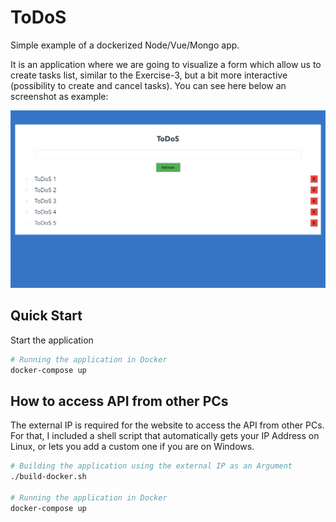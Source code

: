 # ToDoS

Simple example of a dockerized Node/Vue/Mongo app. 

It is an application where we are going to visualize a form which allow us to create tasks list, similar to the Exercise-3, but a bit more interactive (possibility to create and cancel tasks). You can see here below an screenshot as example:

![Pic](PIC/Screen.png)

## Quick Start

Start the application

```bash
# Running the application in Docker
docker-compose up
```

## How to access API from other PCs

The external IP is required for the website to access the API from other PCs. For that, I included a shell script that automatically gets your IP Address on Linux, or lets you add a custom one if you are on Windows.

```bash
# Building the application using the external IP as an Argument
./build-docker.sh

# Running the application in Docker
docker-compose up
```
